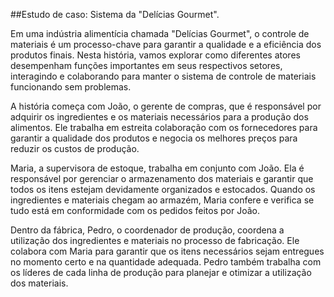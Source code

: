 ##Estudo de caso: Sistema da "Delícias Gourmet".


 Em uma indústria alimentícia chamada "Delícias Gourmet", o controle de materiais é um processo-chave para garantir a qualidade e a eficiência dos produtos finais. Nesta história, vamos explorar como diferentes atores desempenham funções importantes em seus respectivos setores, interagindo e colaborando para manter o sistema de controle de materiais funcionando sem problemas.

A história começa com João, o gerente de compras, que é responsável por adquirir os ingredientes e os materiais necessários para a produção dos alimentos. Ele trabalha em estreita colaboração com os fornecedores para garantir a qualidade dos produtos e negocia os melhores preços para reduzir os custos de produção.

Maria, a supervisora de estoque, trabalha em conjunto com João. Ela é responsável por gerenciar o armazenamento dos materiais e garantir que todos os itens estejam devidamente organizados e estocados. Quando os ingredientes e materiais chegam ao armazém, Maria confere e verifica se tudo está em conformidade com os pedidos feitos por João.

Dentro da fábrica, Pedro, o coordenador de produção, coordena a utilização dos ingredientes e materiais no processo de fabricação. Ele colabora com Maria para garantir que os itens necessários sejam entregues no momento certo e na quantidade adequada. Pedro também trabalha com os líderes de cada linha de produção para planejar e otimizar a utilização dos materiais.
